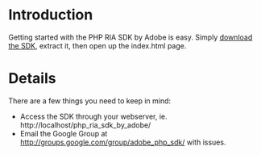 # Introduction #

Getting started with the PHP RIA SDK by Adobe is easy.  Simply [download the SDK](http://www.adobe.com/devnet/flex/articles/flex_php_sdk.html), extract it, then open up the index.html page.

# Details #

There are a few things you need to keep in mind:

  * Access the SDK through your webserver, ie. http://localhost/php_ria_sdk_by_adobe/
  * Email the Google Group at http://groups.google.com/group/adobe_php_sdk/ with issues.